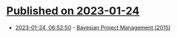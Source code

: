 # [Published on 2023-01-24](index.md)

* [2023-01-24, 06:52:50](https://news.ycombinator.com/item?id=34500299) - [Bayesian Project Management (2015)](http://www.maxwideman.com/guests/bayesian/intro.htm)
